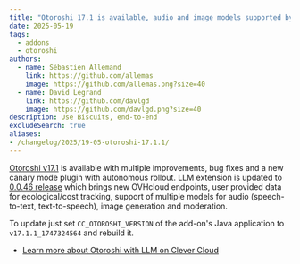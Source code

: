 ```yaml
---
title: "Otoroshi 17.1 is available, audio and image models supported by LLM extension"
date: 2025-05-19
tags:
  - addons
  - otoroshi
authors:
  - name: Sébastien Allemand
    link: https://github.com/allemas
    image: https://github.com/allemas.png?size=40
  - name: David Legrand
    link: https://github.com/davlgd
    image: https://github.com/davlgd.png?size=40
description: Use Biscuits, end-to-end
excludeSearch: true
aliases:
- /changelog/2025/19-05-otoroshi-17.1.1/
---
```


[Otoroshi v17.1](https://github.com/MAIF/otoroshi/releases?q=v17.1&expanded=true) is available with multiple improvements, bug fixes and a new canary mode plugin with autonomous rollout. LLM extension is updated to [0.0.46 release](https://github.com/cloud-apim/otoroshi-llm-extension/releases/tag/0.0.46) which brings new OVHcloud endpoints, user provided data for ecological/cost tracking, support of multiple models for audio (speech-to-text, text-to-speech), image generation and moderation.

To update just set `CC_OTOROSHI_VERSION` of the add-on's Java application to `v17.1.1_1747324564` and rebuild it.

- [Learn more about Otoroshi with LLM on Clever Cloud](/developers/doc/addons/otoroshi/)
